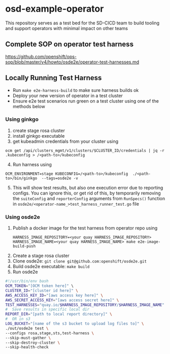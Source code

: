 # osd-example-operator

This repository serves as a test bed for the SD-CICD team to build tooling and
support operators with minimal impact on other teams

## Complete SOP on operator test harness

https://github.com/openshift/ops-sop/blob/master/v4/howto/osde2e/operator-test-harnesses.md

## Locally Running Test Harness
- Run `make e2e-harness-build`  to make sure harness builds ok
- Deploy your new version of operator in a test cluster
- Ensure e2e test scenarios run green on a test cluster using one of the methods below

### Using ginkgo
1. create stage rosa cluster
2. install ginkgo executable
3. get kubeadmin credentials from your cluster using
```
ocm get /api/clusters_mgmt/v1/clusters/$CLUSTER_ID/credentials | jq -r .kubeconfig > /<path-to>/kubeconfig
```
4. Run harness using
```
OCM_ENVIRONMENT=stage KUBECONFIG=/<path-to>/kubeconfig  ./<path-to>/bin/ginkgo  --tags=osde2e -v 
```
5. This will show test results, but also one execution error due to reporting configs. You can ignore this, or get rid of this, by temporarily removing the `suiteConfig` and `reporterConfig` arguments from `RunSpecs()` function in `osde2e/<operator-name_>test_harness_runner_test.go` file


### Using osde2e

1. Publish a docker image for the test harness from operator repo using
   ```
   HARNESS_IMAGE_REPOSITORY=<your quay HARNESS_IMAGE_REPOSITORY>  HARNESS_IMAGE_NAME=<your quay HARNESS_IMAGE_NAME> make e2e-image-build-push
   ```
1. Create a stage rosa cluster
1. Clone osde2e: `git clone git@github.com:openshift/osde2e.git`
1. Build osde2e executable: `make build`
1. Run osde2e

  ```bash
  #!/usr/bin/env bash
  OCM_TOKEN="[OCM token here]" \ 
  CLUSTER_ID="[cluster id here]" \
  AWS_ACCESS_KEY_ID="[aws access key here]" \
  AWS_SECRET_ACCESS_KEY="[aws access secret here]" \
  TEST_HARNESSES="quay.io/$HARNESS_IMAGE_REPOSITORY/$HARNESS_IMAGE_NAME" \
#  Save results in specific local dir 
  REPORT_DIR="[path to local report directory]" \
#  OR in s3
  LOG_BUCKET="[name of the s3 bucket to upload log files to]" \
  ./out/osde2e test \
  --configs rosa,stage,sts,test-harness \
  --skip-must-gather \
  --skip-destroy-cluster \
  --skip-health-check 

